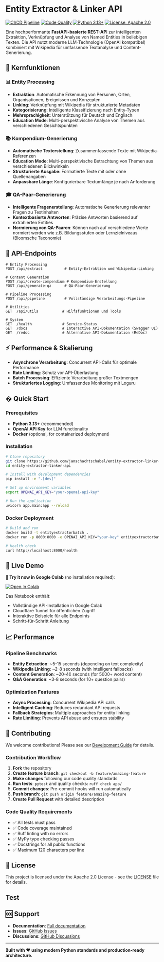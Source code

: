 # Entity Extractor & Linker API

[![CI/CD Pipeline](https://github.com/janschachtschabel/entity-extractor-linker-api/workflows/CI/CD%20Pipeline/badge.svg)](https://github.com/janschachtschabel/entity-extractor-linker-api/actions)
[![Code Quality](https://img.shields.io/badge/code%20quality-A+-green.svg)](https://github.com/janschachtschabel/entity-extractor-linker-api)
[![Python 3.13+](https://img.shields.io/badge/python-3.13+-blue.svg)](https://www.python.org/downloads/)
[![License: Apache 2.0](https://img.shields.io/badge/License-Apache%202.0-blue.svg)](https://opensource.org/licenses/Apache-2.0)

Eine hochperformante **FastAPI-basierte REST-API** zur intelligenten Extraktion, Verknüpfung und Analyse von Named Entities in beliebigen Texten. Die API nutzt moderne LLM-Technologie (OpenAI kompatibel) kombiniert mit Wikipedia für umfassende Textanalyse und Content-Generierung.

## 🎯 Kernfunktionen

### 📊 Entity Processing
- **Extraktion**: Automatische Erkennung von Personen, Orten, Organisationen, Ereignissen und Konzepten
- **Linking**: Verknüpfung mit Wikipedia für strukturierte Metadaten
- **Kategorisierung**: Intelligente Klassifizierung nach Entity-Typen
- **Mehrsprachigkeit**: Unterstützung für Deutsch und Englisch
- **Education Mode**: Multi-perspektivische Analyse von Themen aus verschiedenen Gesichtspunkten

### 📚 Kompendium-Generierung
- **Automatische Texterstellung**: Zusammenfassende Texte mit Wikipedia-Referenzen
- **Education Mode**: Multi-perspektivische Betrachtung von Themen aus verschiedenen Blickwinkeln
- **Strukturierte Ausgabe**: Formatierte Texte mit oder ohne Quellenangaben
- **Anpassbare Länge**: Konfigurierbare Textumfänge je nach Anforderung

### 🎓 QA-Paar-Generierung
- **Intelligente Fragenerstellung**: Automatische Generierung relevanter Fragen zu Textinhalten
- **Kontextbasierte Antworten**: Präzise Antworten basierend auf extrahierten Entities
- **Normierung von QA-Paaren**: Können nach auf verschiedene Werte normiert werden wie z.B. Bildungsstufen oder Lernzielniveaus (Bloomsche Taxonomie)

## 🚀 API-Endpoints

```
# Entity Processing
POST /api/extract          # Entity-Extraktion und Wikipedia-Linking

# Content Generation
POST /api/create-compendium # Kompendium-Erstellung
POST /api/generate-qa      # QA-Paar-Generierung

# Pipeline Processing
POST /api/pipeline         # Vollständige Verarbeitungs-Pipeline

# Utilities
GET  /api/utils           # Hilfsfunktionen und Tools

# System
GET  /health              # Service-Status
GET  /docs                # Interactive API-Dokumentation (Swagger UI)
GET  /redoc               # Alternative API-Dokumentation (ReDoc)
```

## ⚡ Performance & Skalierung

- **Asynchrone Verarbeitung**: Concurrent API-Calls für optimale Performance
- **Rate Limiting**: Schutz vor API-Überlastung
- **Batch Processing**: Effiziente Verarbeitung großer Textmengen
- **Strukturiertes Logging**: Umfassendes Monitoring mit Loguru

## � Quick Start

### Prerequisites

- **Python 3.13+** (recommended)
- **OpenAI API Key** for LLM functionality
- **Docker** (optional, for containerized deployment)

### Installation

```bash
# Clone repository
git clone https://github.com/janschachtschabel/entity-extractor-linker-api.git
cd entity-extractor-linker-api

# Install with development dependencies
pip install -e ".[dev]"

# Set up environment variables
export OPENAI_API_KEY="your-openai-api-key"

# Run the application
uvicorn app.main:app --reload
```

### Docker Deployment

```bash
# Build and run
docker build -t entityextractorbatch .
docker run -p 8000:8000 -e OPENAI_API_KEY="your-key" entityextractorbatch

# Health check
curl http://localhost:8000/health
```

## 🧪 Live Demo

**🚀 Try it now in Google Colab** (no installation required):

[![Open In Colab](https://colab.research.google.com/assets/colab-badge.svg)](https://colab.research.google.com/drive/1jKr9i6e2oA3TS-KwxFKrEEnUQo2Wxltd#scrollTo=hNDE-36iJmju)

Das Notebook enthält:
- Vollständige API-Installation in Google Colab
- Cloudflare Tunnel für öffentlichen Zugriff
- Interaktive Beispiele für alle Endpoints
- Schritt-für-Schritt Anleitung

## 📈 Performance

### Pipeline Benchmarks

- **Entity Extraction**: ~5-15 seconds (depending on text complexity)
- **Wikipedia Linking**: ~2-8 seconds (with intelligent fallbacks)
- **Content Generation**: ~20-40 seconds (for 5000+ word content)
- **Q&A Generation**: ~3-8 seconds (for 10+ question pairs)

### Optimization Features

- **Async Processing**: Concurrent Wikipedia API calls
- **Intelligent Caching**: Reduces redundant API requests
- **Fallback Strategies**: Multiple approaches for entity linking
- **Rate Limiting**: Prevents API abuse and ensures stability

## 🤝 Contributing

We welcome contributions! Please see our [Development Guide](docs/development/setup.md) for details.

### Contribution Workflow

1. **Fork** the repository
2. **Create feature branch**: `git checkout -b feature/amazing-feature`
3. **Make changes** following our code quality standards
4. **Run tests**: `pytest` and quality checks: `ruff check app/`
5. **Commit changes**: Pre-commit hooks will run automatically
6. **Push branch**: `git push origin feature/amazing-feature`
7. **Create Pull Request** with detailed description

### Code Quality Requirements

- ✅ All tests must pass
- ✅ Code coverage maintained
- ✅ Ruff linting with no errors
- ✅ MyPy type checking passes
- ✅ Docstrings for all public functions
- ✅ Maximum 120 characters per line

## 📄 License

This project is licensed under the Apache 2.0 License - see the [LICENSE](LICENSE) file for details.

## Test

## 🆘 Support

- **Documentation**: [Full documentation](docs/index.md)
- **Issues**: [GitHub Issues](https://github.com/janschachtschabel/entity-extractor-linker-api/issues)
- **Discussions**: [GitHub Discussions](https://github.com/janschachtschabel/entity-extractor-linker-api/discussions)

---

**Built with ❤️ using modern Python standards and production-ready architecture.**
